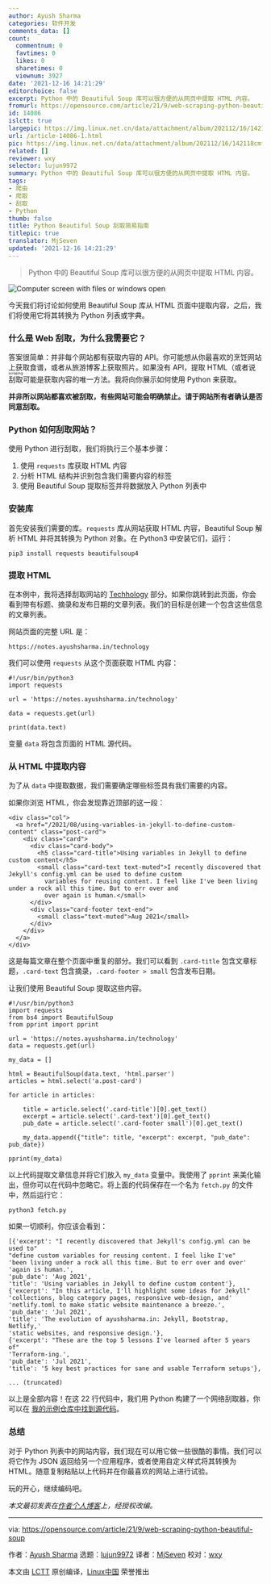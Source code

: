 ```yaml
---
author: Ayush Sharma
categories: 软件开发
comments_data: []
count:
  commentnum: 0
  favtimes: 0
  likes: 0
  sharetimes: 0
  viewnum: 3927
date: '2021-12-16 14:21:29'
editorchoice: false
excerpt: Python 中的 Beautiful Soup 库可以很方便的从网页中提取 HTML 内容。
fromurl: https://opensource.com/article/21/9/web-scraping-python-beautiful-soup
id: 14086
islctt: true
largepic: https://img.linux.net.cn/data/attachment/album/202112/16/142118cmffvtfrmh1h3ufv.jpg
url: /article-14086-1.html
pic: https://img.linux.net.cn/data/attachment/album/202112/16/142118cmffvtfrmh1h3ufv.jpg.thumb.jpg
related: []
reviewer: wxy
selector: lujun9972
summary: Python 中的 Beautiful Soup 库可以很方便的从网页中提取 HTML 内容。
tags:
- 爬虫
- 爬取
- 刮取
- Python
thumb: false
title: Python Beautiful Soup 刮取简易指南
titlepic: true
translator: MjSeven
updated: '2021-12-16 14:21:29'
---
```



> 
> Python 中的 Beautiful Soup 库可以很方便的从网页中提取 HTML 内容。
> 
> 
> 


![](https://img.linux.net.cn/data/attachment/album/202112/16/142118cmffvtfrmh1h3ufv.jpg "Computer screen with files or windows open")


今天我们将讨论如何使用 Beautiful Soup 库从 HTML 页面中提取内容，之后，我们将使用它将其转换为 Python 列表或字典。


### 什么是 Web 刮取，为什么我需要它？


答案很简单：并非每个网站都有获取内容的 API。你可能想从你最喜欢的烹饪网站上获取食谱，或者从旅游博客上获取照片。如果没有 API，提取 HTML（或者说 <ruby> 刮取 <rt>  scraping </rt></ruby> 可能是获取内容的唯一方法。我将向你展示如何使用 Python 来获取。


**并非所以网站都喜欢被刮取，有些网站可能会明确禁止。请于网站所有者确认是否同意刮取。**


### Python 如何刮取网站？


使用 Python 进行刮取，我们将执行三个基本步骤：


1. 使用 `requests` 库获取 HTML 内容
2. 分析 HTML 结构并识别包含我们需要内容的标签
3. 使用 Beautiful Soup 提取标签并将数据放入 Python 列表中


### 安装库


首先安装我们需要的库。`requests` 库从网站获取 HTML 内容，Beautiful Soup 解析 HTML 并将其转换为 Python 对象。在 Python3 中安装它们，运行：



```
pip3 install requests beautifulsoup4

```

### 提取 HTML


在本例中，我将选择刮取网站的 [Techhology](https://notes.ayushsharma.in/technology) 部分。如果你跳转到此页面，你会看到带有标题、摘录和发布日期的文章列表。我们的目标是创建一个包含这些信息的文章列表。


网站页面的完整 URL 是：



```
https://notes.ayushsharma.in/technology

```

我们可以使用 `requests` 从这个页面获取 HTML 内容：



```
#!/usr/bin/python3
import requests

url = 'https://notes.ayushsharma.in/technology'

data = requests.get(url)

print(data.text)

```

变量 `data` 将包含页面的 HTML 源代码。


### 从 HTML 中提取内容


为了从 `data` 中提取数据，我们需要确定哪些标签具有我们需要的内容。


如果你浏览 HTML，你会发现靠近顶部的这一段：



```
<div class="col">
  <a href="/2021/08/using-variables-in-jekyll-to-define-custom-content" class="post-card">
    <div class="card">
      <div class="card-body">
        <h5 class="card-title">Using variables in Jekyll to define custom content</h5>
        <small class="card-text text-muted">I recently discovered that Jekyll's config.yml can be used to define custom
          variables for reusing content. I feel like I've been living under a rock all this time. But to err over and
          over again is human.</small>
      </div>
      <div class="card-footer text-end">
        <small class="text-muted">Aug 2021</small>
      </div>
    </div>
  </a>
</div>

```

这是每篇文章在整个页面中重复的部分。我们可以看到 `.card-title` 包含文章标题，`.card-text` 包含摘录，`.card-footer > small` 包含发布日期。


让我们使用 Beautiful Soup 提取这些内容。



```
#!/usr/bin/python3
import requests
from bs4 import BeautifulSoup
from pprint import pprint

url = 'https://notes.ayushsharma.in/technology'
data = requests.get(url)

my_data = []

html = BeautifulSoup(data.text, 'html.parser')
articles = html.select('a.post-card')

for article in articles:

    title = article.select('.card-title')[0].get_text()
    excerpt = article.select('.card-text')[0].get_text()
    pub_date = article.select('.card-footer small')[0].get_text()

    my_data.append({"title": title, "excerpt": excerpt, "pub_date": pub_date})

pprint(my_data)

```

以上代码提取文章信息并将它们放入 `my_data` 变量中。我使用了 `pprint` 来美化输出，但你可以在代码中忽略它。将上面的代码保存在一个名为 `fetch.py` 的文件中，然后运行它：



```
python3 fetch.py

```

如果一切顺利，你应该会看到：



```
[{'excerpt': "I recently discovered that Jekyll's config.yml can be used to"
"define custom variables for reusing content. I feel like I've"
'been living under a rock all this time. But to err over and over'
'again is human.',
'pub_date': 'Aug 2021',
'title': 'Using variables in Jekyll to define custom content'},
{'excerpt': "In this article, I'll highlight some ideas for Jekyll"
'collections, blog category pages, responsive web-design, and'
'netlify.toml to make static website maintenance a breeze.',
'pub_date': 'Jul 2021',
'title': 'The evolution of ayushsharma.in: Jekyll, Bootstrap, Netlify,'
'static websites, and responsive design.'},
{'excerpt': "These are the top 5 lessons I've learned after 5 years of"
'Terraform-ing.',
'pub_date': 'Jul 2021',
'title': '5 key best practices for sane and usable Terraform setups'},

... (truncated)

```

以上是全部内容！在这 22 行代码中，我们用 Python 构建了一个网络刮取器，你可以在 [我的示例仓库中找到源代码](https://gitlab.com/ayush-sharma/example-assets/-/blob/fd7d2dfbfa3ca34103402993b35a61cbe943bcf3/programming/beautiful-soup/fetch.py)。


### 总结


对于 Python 列表中的网站内容，我们现在可以用它做一些很酷的事情。我们可以将它作为 JSON 返回给另一个应用程序，或者使用自定义样式将其转换为 HTML。随意复制粘贴以上代码并在你最喜欢的网站上进行试验。


玩的开心，继续编码吧。


*本文最初发表在[作者个人博客](https://notes.ayushsharma.in/2021/08/a-guide-to-web-scraping-in-python-using-beautifulsoup)上，经授权改编。*




---


via: <https://opensource.com/article/21/9/web-scraping-python-beautiful-soup>


作者：[Ayush Sharma](https://opensource.com/users/ayushsharma) 选题：[lujun9972](https://github.com/lujun9972) 译者：[MjSeven](https://github.com/MjSeven) 校对：[wxy](https://github.com/wxy)


本文由 [LCTT](https://github.com/LCTT/TranslateProject) 原创编译，[Linux中国](https://linux.cn/) 荣誉推出